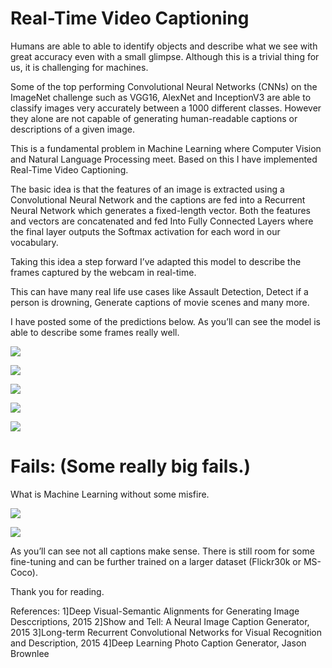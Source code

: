 #     Real-Time Video Captioning

Humans are able to able to identify objects and describe what we see with great accuracy even with a small glimpse. Although this is a trivial thing for us, it is challenging for machines.

Some of the top performing Convolutional Neural Networks (CNNs) on the ImageNet challenge such as VGG16, AlexNet and InceptionV3 are able to classify images very accurately between a 1000 different classes. However they alone are not capable of generating human-readable captions or descriptions of a given image.

This is a fundamental problem in Machine Learning where Computer Vision and Natural Language Processing meet. Based on this I have implemented Real-Time Video Captioning.

The basic idea is that the features of an image is extracted using a Convolutional Neural Network and the captions are fed into a Recurrent Neural Network which generates a fixed-length vector. Both the features and vectors are concatenated and fed
Into Fully Connected Layers where the final layer outputs the Softmax activation for each word in our vocabulary.

Taking this idea a step forward I’ve adapted this model to describe the frames captured by the webcam in real-time.

This can have many real life use cases like Assault Detection, Detect if a person is drowning, Generate captions of movie scenes and many more. 

I have posted some of the predictions below.
As you’ll can see the model is able to describe some frames really well. 

![](images/Picture0)


![](images/Picture1)


![](images/Picture2)


![](images/Picture3)


![](images/Picture4)


# Fails: (Some really big fails.)

What is Machine Learning without some misfire.

![](images/fail1)


![](images/fail2)


As you’ll can see not all captions make sense. There is still room for some fine-tuning and can be further trained on a larger dataset (Flickr30k or MS-Coco).

Thank you for reading. 

References:
1]Deep Visual-Semantic Alignments for Generating Image Desccriptions, 2015
2]Show and Tell: A Neural Image Caption Generator, 2015
3]Long-term Recurrent Convolutional Networks for Visual Recognition and Description, 2015
4]Deep Learning Photo Caption Generator, Jason Brownlee
